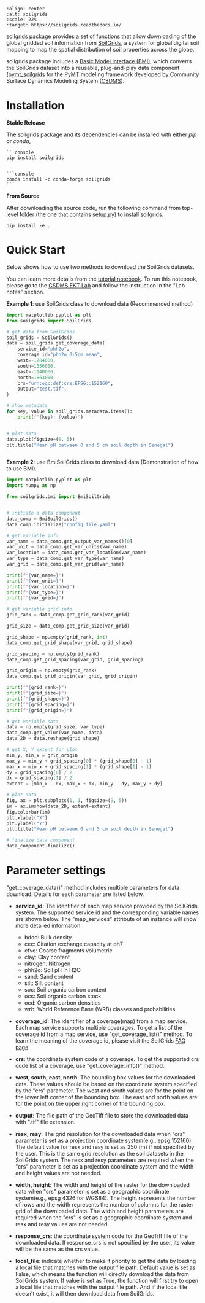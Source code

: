 ```{image} _static/soilgrids_logo.png
:align: center
:alt: soilgrids
:scale: 22%
:target: https://soilgrids.readthedocs.io/
```

[soilgrids package][soilgrids-github] provides a set of functions that allow downloading of
the global gridded soil information from [SoilGrids][soilgrids-isric],
a system for global digital soil mapping to map the spatial distribution of soil properties across the globe.

soilgrids package includes a [Basic Model Interface (BMI)][bmi-docs],
which converts the SoilGrids dataset into a reusable,
plug-and-play data component ([pymt_soilgrids][soilgrids-pymt] for
the [PyMT][pymt-docs] modeling framework developed
by Community Surface Dynamics Modeling System ([CSDMS][csdms]).

# Installation

**Stable Release**

The soilgrids package and its dependencies can be installed with either *pip* or *conda*,

````{tab} pip
```console
pip install soilgrids
```
````

````{tab} conda
```console
conda install -c conda-forge soilgrids
```
````

**From Source**

After downloading the source code, run the following command from top-level folder
(the one that contains setup.py) to install soilgrids.

```console
pip install -e .
```

# Quick Start

Below shows how to use two methods to download the SoilGrids datasets.

You can learn more details from the [tutorial notebook][soilgrids-notebook].
To run this notebook, please go to the [CSDMS EKT Lab][soilgrids-csdms] and follow
the instruction in the "Lab notes" section.

**Example 1**: use SoilGrids class to download data (Recommended method)

```python
import matplotlib.pyplot as plt
from soilgrids import SoilGrids

# get data from SoilGrids
soil_grids = SoilGrids()
data = soil_grids.get_coverage_data(
    service_id="phh2o",
    coverage_id="phh2o_0-5cm_mean",
    west=-1784000,
    south=1356000,
    east=-1140000,
    north=1863000,
    crs="urn:ogc:def:crs:EPSG::152160",
    output="test.tif",
)

# show metadata
for key, value in soil_grids.metadata.items():
    print(f"{key}: {value}")


# plot data
data.plot(figsize=(9, 5))
plt.title("Mean pH between 0 and 5 cm soil depth in Senegal")
```

```{image} _static/tif_plot.png
```

**Example 2**: use BmiSoilGrids class to download data (Demonstration of how to use BMI).

```python
import matplotlib.pyplot as plt
import numpy as np

from soilgrids.bmi import BmiSoilGrids


# initiate a data component
data_comp = BmiSoilGrids()
data_comp.initialize("config_file.yaml")

# get variable info
var_name = data_comp.get_output_var_names()[0]
var_unit = data_comp.get_var_units(var_name)
var_location = data_comp.get_var_location(var_name)
var_type = data_comp.get_var_type(var_name)
var_grid = data_comp.get_var_grid(var_name)

print(f"{var_name=}")
print(f"{var_unit=}")
print(f"{var_location=}")
print(f"{var_type=}")
print(f"{var_grid=}")

# get variable grid info
grid_rank = data_comp.get_grid_rank(var_grid)

grid_size = data_comp.get_grid_size(var_grid)

grid_shape = np.empty(grid_rank, int)
data_comp.get_grid_shape(var_grid, grid_shape)

grid_spacing = np.empty(grid_rank)
data_comp.get_grid_spacing(var_grid, grid_spacing)

grid_origin = np.empty(grid_rank)
data_comp.get_grid_origin(var_grid, grid_origin)

print(f"{grid_rank=}")
print(f"{grid_size=}")
print(f"{grid_shape=}")
print(f"{grid_spacing=}")
print(f"{grid_origin=}")

# get variable data
data = np.empty(grid_size, var_type)
data_comp.get_value(var_name, data)
data_2D = data.reshape(grid_shape)

# get X, Y extent for plot
min_y, min_x = grid_origin
max_y = min_y + grid_spacing[0] * (grid_shape[0] - 1)
max_x = min_x + grid_spacing[1] * (grid_shape[1] - 1)
dy = grid_spacing[0] / 2
dx = grid_spacing[1] / 2
extent = [min_x - dx, max_x + dx, min_y - dy, max_y + dy]

# plot data
fig, ax = plt.subplots(1, 1, figsize=(9, 5))
im = ax.imshow(data_2D, extent=extent)
fig.colorbar(im)
plt.xlabel("X")
plt.ylabel("Y")
plt.title("Mean pH between 0 and 5 cm soil depth in Senegal")

# finalize data component
data_component.finalize()
```

# Parameter settings

"get_coverage_data()" method includes multiple parameters for data download. Details for each parameter are listed below.

- **service_id**: The identifier of each map service provided by the SoilGrids system. The supported service id and the
  corresponding variable names are shown below. The "map_services" attribute of an instance will show more
  detailed information.

  - bdod: Bulk density
  - cec: Citation exchange capacity at ph7
  - cfvo: Coarse fragments volumetric
  - clay: Clay content
  - nitrogen: Nitrogen
  - phh2o: Soil pH in H2O
  - sand: Sand content
  - silt: Silt content
  - soc: Soil organic carbon content
  - ocs: Soil organic carbon stock
  - ocd: Organic carbon densities
  - wrb: World Reference Base (WRB) classes and probabilities

- **coverage_id**: The identifier of a coverage(map) from a map service. Each map service supports
  multiple coverages. To get a list of the coverage id from a map service, use "get_coverage_list()" method.
  To learn the meaning of the coverage id, please visit the SoilGrids [FAQ page][isric-faq]

- **crs**: the coordinate system code of a coverage. To get the supported crs code list of a coverage, use "get_coverage_info()" method.

- **west, south, east, north**: The bounding box values for the downloaded data. These values should be based on the
  coordinate system specified by the "crs" parameter. The west and south values are for the point on the lower left corner
  of the bounding box. The east and north values are for the point on the upper right corner of the bounding box.

- **output**: The file path of the GeoTiff file to store the downloaded data with ".tif" file extension.

- **resx, resy**: The grid resolution for the downloaded data when "crs" parameter is set as a
  projection coordinate system(e.g., epsg 152160). The default value for resx and resy is set as 250 (m) if not
  specified by the user. This is the same grid resolution as the soil datasets in the SoilGrids system.
  The resx and resy parameters are required when the "crs" parameter is set as a projection coordinate system
  and the width and height values are not needed.

- **width, height**: The width and height of the raster for the downloaded data when "crs" parameter is set as a
  geographic coordinate system(e.g., epsg 4326 for WGS84). The height represents the number of rows and the width
  represents the number of columns for the raster grid of the downloaded data. The width and height parameters
  are required when the "crs" is set as a geographic coordinate system and resx and resy values are not needed.

- **response_crs**: the coordinate system code for the GeoTiff file of the downloaded data. If response_crs is not
  specified by the user, its value will be the same as the crs value.

- **local_file**: indicate whether to make it priority to get the data by loading a local file that matches with the
  output file path. Default value is set as False, which means the function will directly download the data from SoilGrids
  system. If value is set as True, the function will first try to open a local file that matches with
  the output file path. And if the local file doesn't exist, it will then download data from SoilGrids.

<!-- links -->
[bmi-docs]: https://bmi.readthedocs.io
[csdms]: https://csdms.colorado.edu
[isric-faq]: https://www.isric.org/explore/soilgrids
[pymt-docs]: https://pymt.readthedocs.io
[soilgrids-csdms]: https://csdms.colorado.edu/wiki/Lab-0019
[soilgrids-github]: https://github.com/gantian127/soilgrids
[soilgrids-isric]: https://www.isric.org/explore/soilgrids
[soilgrids-notebook]: https://github.com/gantian127/soilgrids/blob/master/notebooks/soilgrids.ipynb
[soilgrids-pymt]: https://pymt-soilgrids.readthedocs.io

